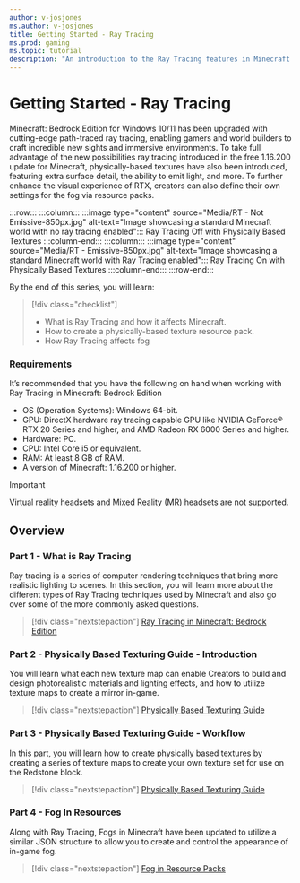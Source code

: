```yaml
---
author: v-josjones
ms.author: v-josjones
title: Getting Started - Ray Tracing
ms.prod: gaming
ms.topic: tutorial
description: "An introduction to the Ray Tracing features in Minecraft: Bedrock Edition"
---
```


# Getting Started - Ray Tracing

Minecraft: Bedrock Edition for Windows 10/11 has been upgraded with cutting-edge path-traced ray tracing, enabling gamers and world builders to craft incredible new sights and immersive environments. To take full advantage of the new possibilities ray tracing introduced in the free 1.16.200 update for Minecraft, physically-based textures have also been introduced, featuring extra surface detail, the ability to emit light, and more. To further enhance the visual experience of RTX, creators can also define their own settings for the fog via resource packs.

:::row:::
    :::column:::
        :::image type="content" source="Media/RT - Not Emissive-850px.jpg" alt-text="Image showcasing a standard Minecraft world with no ray tracing enabled":::
        Ray Tracing Off with Physically Based Textures
    :::column-end:::
    :::column:::
        :::image type="content" source="Media/RT - Emissive-850px.jpg" alt-text="Image showcasing a standard Minecraft world with Ray Tracing enabled":::
        Ray Tracing On with Physically Based Textures
    :::column-end:::
:::row-end:::

By the end of this series, you will learn:

> [!div class="checklist"]
>
> - What is Ray Tracing and how it affects Minecraft.
> - How to create a physically-based texture resource pack.
> - How Ray Tracing affects fog

### Requirements

It’s recommended that you have the following on hand when working with Ray Tracing in Minecraft: Bedrock Edition

- OS (Operation Systems): Windows 64-bit.
- GPU: DirectX hardware ray tracing capable GPU like NVIDIA GeForce® RTX 20 Series and higher, and AMD Radeon RX 6000 Series and higher.
- Hardware: PC.
- CPU: Intel Core i5 or equivalent.
- RAM: At least 8 GB of RAM.
- A version of Minecraft: 1.16.200 or higher.

> [!IMPORTANT]
> Virtual reality headsets and Mixed Reality (MR) headsets are not supported.

## Overview

### Part 1 - What is Ray Tracing

Ray tracing is a series of computer rendering techniques that bring more realistic lighting to scenes. In this section, you will learn more about the different types of Ray Tracing techniques used by Minecraft and also go over some of the more commonly asked questions.

> [!div class="nextstepaction"]
> [Ray Tracing in Minecraft: Bedrock Edition](Documents/RTX_WhatIsRayTracing.md)

### Part 2 - Physically Based Texturing Guide - Introduction

You will learn what each new texture map can enable Creators to build and design photorealistic materials and lighting effects, and how to utilize texture maps to create a mirror in-game.

> [!div class="nextstepaction"]
> [Physically Based Texturing Guide](Documents/RTX_PBRTexturingGuide_Intro.md)

### Part 3 - Physically Based Texturing Guide - Workflow

In this part, you will learn how to create physically based textures by creating a series of texture maps to create your own texture set for use on the Redstone block.

> [!div class="nextstepaction"]
> [Physically Based Texturing Guide](Documents/RTX_PBRTexturingGuide.md)

### Part 4 - Fog In Resources

Along with Ray Tracing, Fogs in Minecraft have been updated to utilize a similar JSON structure to allow you to create and control the appearance of in-game fog.

> [!div class="nextstepaction"]
> [Fog in Resource Packs](../../FogInResourcePacks.md)
